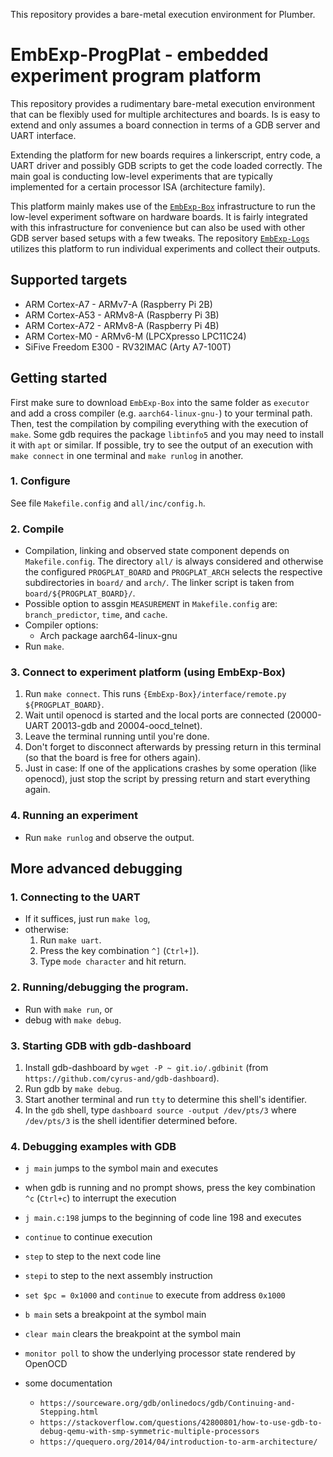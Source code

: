 
This repository provides a bare-metal execution environment for Plumber.

# EmbExp-ProgPlat - embedded experiment program platform
This repository provides a rudimentary bare-metal execution environment that can be flexibly used for multiple architectures and boards.
Is is easy to extend and only assumes a board connection in terms of a GDB server and UART interface.

Extending the platform for new boards requires a linkerscript, entry code, a UART driver and possibly GDB scripts to get the code loaded correctly.
The main goal is conducting low-level experiments that are typically implemented for a certain processor ISA (architecture family).

This platform mainly makes use of the [`EmbExp-Box`](https://github.com/kth-step/EmbExp-Box) infrastructure to run the low-level experiment software on hardware boards.
It is fairly integrated with this infrastructure for convenience but can also be used with other GDB server based setups with a few tweaks.
The repository [`EmbExp-Logs`](https://github.com/kth-step/EmbExp-Logs) utilizes this platform to run individual experiments and collect their outputs.


## Supported targets
- ARM Cortex-A7 - ARMv7-A (Raspberry Pi 2B)
- ARM Cortex-A53 - ARMv8-A (Raspberry Pi 3B)
- ARM Cortex-A72 - ARMv8-A (Raspberry Pi 4B)
- ARM Cortex-M0 - ARMv6-M (LPCXpresso LPC11C24)
- SiFive Freedom E300 - RV32IMAC (Arty A7-100T)


## Getting started
First make sure to download `EmbExp-Box` into the same folder as `executor`  and add a cross compiler (e.g. `aarch64-linux-gnu-`) to your terminal path.
Then, test the compilation by compiling everything with the execution of `make`.
Some gdb requires the package `libtinfo5` and you may need to install it with `apt` or similar.
If possible, try to see the output of an execution with `make connect` in one terminal and `make runlog` in another.


### 1. Configure
See file `Makefile.config` and `all/inc/config.h`.


### 2. Compile
* Compilation, linking and observed state component depends on `Makefile.config`. The directory `all/` is always considered and otherwise the configured `PROGPLAT_BOARD` and `PROGPLAT_ARCH` selects the respective subdirectories in `board/` and `arch/`. The linker script is taken from `board/${PROGPLAT_BOARD}/`.
* Possible option to assgin `MEASUREMENT` in `Makefile.config` are: `branch_predictor`, `time`, and `cache`.
* Compiler options:
  * Arch package aarch64-linux-gnu
* Run `make`.


### 3. Connect to experiment platform (using EmbExp-Box)
1. Run `make connect`. This runs `{EmbExp-Box}/interface/remote.py ${PROGPLAT_BOARD}`.
1. Wait until openocd is started and the local ports are connected (20000-UART 20013-gdb and 20004-oocd_telnet).
1. Leave the terminal running until you're done.
1. Don't forget to disconnect afterwards by pressing return in this terminal (so that the board is free for others again).
1. Just in case: If one of the applications crashes by some operation (like openocd), just stop the script by pressing return and start everything again.


### 4. Running an experiment
* Run `make runlog` and observe the output.


## More advanced debugging
### 1. Connecting to the UART
* If it suffices, just run `make log`,
* otherwise:
  1. Run `make uart`.
  1. Press the key combination `^]` (`Ctrl+]`).
  1. Type `mode character` and hit return.


### 2. Running/debugging the program.
* Run with `make run`, or
* debug with `make debug`.


### 3. Starting GDB with gdb-dashboard
1. Install gdb-dashboard by `wget -P ~ git.io/.gdbinit` (from `https://github.com/cyrus-and/gdb-dashboard`).
1. Run gdb by `make debug`.
1. Start another terminal and run `tty` to determine this shell's identifier.
1. In the `gdb` shell, type `dashboard source -output /dev/pts/3` where `/dev/pts/3` is the shell identifier determined before.


### 4. Debugging examples with GDB
* `j main` jumps to the symbol main and executes
* when gdb is running and no prompt shows, press the key combination `^c` (`Ctrl+c`) to interrupt the execution
* `j main.c:198` jumps to the beginning of code line 198 and executes
* `continue` to continue execution
* `step` to step to the next code line
* `stepi` to step to the next assembly instruction
* `set $pc = 0x1000` and `continue` to execute from address `0x1000`

* `b main` sets a breakpoint at the symbol main
* `clear main` clears the breakpoint at the symbol main

* `monitor poll` to show the underlying processor state rendered by OpenOCD

* some documentation
  * `https://sourceware.org/gdb/onlinedocs/gdb/Continuing-and-Stepping.html`
  * `https://stackoverflow.com/questions/42800801/how-to-use-gdb-to-debug-qemu-with-smp-symmetric-multiple-processors`
  * `https://quequero.org/2014/04/introduction-to-arm-architecture/`





